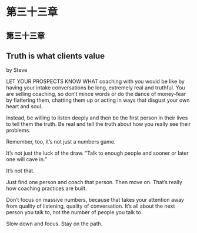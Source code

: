 # 第三十三章

## 第三十三章

## Truth is what clients value

by Steve

LET YOUR PROSPECTS KNOW WHAT coaching with you would be like by having your intake conversations be long, extremely real and truthful. You are selling coaching, so don’t mince words or do the dance of money-fear by flattering them, chatting them up or acting in ways that disgust your own heart and soul.

Instead, be willing to listen deeply and then be the first person in their lives to tell them the truth. Be real and tell the truth about how you really see their problems.

Remember, too, it’s not just a numbers game.

It’s not just the luck of the draw. “Talk to enough people and sooner or later one will cave in.”

It’s not that.

Just find one person and coach that person. Then move on. That’s really how coaching practices are built.

Don’t focus on massive numbers, because that takes your attention away from quality of listening, quality of conversation. It’s all about the next person you talk to, not the number of people you talk to.

Slow down and focus. Stay on the path.

